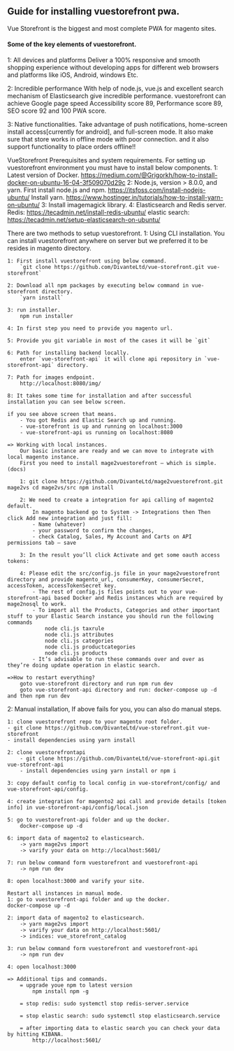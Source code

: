 <h2>Guide for installing vuestorefront pwa.</h2>
Vue Storefront is the biggest and most complete PWA for magento sites.

<h4>Some of the key elements of vuestorefront.</h4>
1: All devices and platforms
	Deliver a 100% responsive and smooth shopping experience without developing apps for different web browsers and platforms like iOS, Android, windows Etc.

2: Incredible performance
	With help of node.js, vue.js and excellent search mechanism of Elasticsearch give incredible performance. vuestorefront can achieve Google page speed Accessibility score 89, Performance score 89, SEO score 92 and 100 PWA score.

3: Native functionalities.
	Take advantage of push notifications, home-screen install access[currently for android], and full-screen mode. It also make sure that store works in offline mode with poor connection. and it also support functionality to place orders offline!!


VueStorefront Prerequisites and system requirements.
For setting up vuestorefront environment you must have to install below components.
1: Latest version of Docker.
	https://medium.com/@Grigorkh/how-to-install-docker-on-ubuntu-16-04-3f509070d29c
2: Node.js, version > 8.0.0, and yarn.
	First install node.js and npm.
		https://itsfoss.com/install-nodejs-ubuntu/
	Install yarn.
		https://www.hostinger.in/tutorials/how-to-install-yarn-on-ubuntu/
3: Install imagemagick library.
4: Elasticsearch and Redis server.
	Redis: https://tecadmin.net/install-redis-ubuntu/
	elastic search: https://tecadmin.net/setup-elasticsearch-on-ubuntu/


There are two methods to setup vuestorefront.
1: Using CLI installation.
	You can install vuestorefront anywhere on server but we preferred it to be resides in magento directory.

	1: First install vuestorefront using below command.
		`git clone https://github.com/DivanteLtd/vue-storefront.git vue-storefront`

	2: Download all npm packages by executing below command in vue-storefront directory.
		`yarn install`

	3: run installer.
		npm run installer

	4: In first step you need to provide you magento url.

	5: Provide you git variable in most of the cases it will be `git`

	6: Path for installing backend locally.
		enter `vue-storefront-api` it will clone api repository in `vue-storefront-api` directory.

	7: Path for images endpoint.
		http://localhost:8080/img/

	8: It takes some time for installation and after successful installation you can see below screen.

	if you see above screen that means.
		- You got Redis and Elastic Search up and running.
		- vue-storefront is up and running on localhost:3000
		- vue-storefront-api us running on localhost:8080

	=> Working with local instances.
		Our basic instance are ready and we can move to integrate with local magento instance.
		First you need to install mage2vuestorefront — which is simple. (docs)

		1: git clone https://github.com/DivanteLtd/mage2vuestorefront.git mage2vs cd mage2vs/src npm install

		2: We need to create a integration for api calling of magento2 default.
			In magento backend go to System -> Integrations then Then click Add new integration and just fill:
			- Name (whatever)
			- your password to confirm the changes,
			- check Catalog, Sales, My Account and Carts on API permissions tab — save

		3: In the result you’ll click Activate and get some oauth access tokens:

		4: Please edit the src/config.js file in your mage2vuestorefront directory and provide magento_url, consumerKey, consumerSecret, accessToken, accessTokenSecret key.
			- The rest of config.js files points out to your vue-storefront-api based Docker and Redis instances which are required by mage2nosql to work.
			- To import all the Products, Categories and other important stuff to your Elastic Search instance you should run the following commands
				node cli.js taxrule
				node cli.js attributes
				node cli.js categories
				node cli.js productcategories
				node cli.js products
			- It’s advisable to run these commands over and over as they’re doing update operation in elastic search.

	=>How to restart everything?
		goto vue-storefront directory and run npm run dev
		goto vue-storefront-api directory and run: docker-compose up -d and then npm run dev

2: Manual installation,
	If above fails for you, you can also do manual steps.

	1: clone vuestorefront repo to your magento root folder.
	- git clone https://github.com/DivanteLtd/vue-storefront.git vue-storefront
	- install dependencies using yarn install

	2: clone vuestorefrontapi
		- git clone https://github.com/DivanteLtd/vue-storefront-api.git vue-storefront-api
		- install dependencies using yarn install or npm i

	3: copy default config to local config in vue-storefront/config/ and vue-storefront-api/config.

	4: create integration for magento2 api call and provide details [token info] in vue-storefront-api/config/local.json

	5: go to vuestorefront-api folder and up the docker.
		docker-compose up -d

	6: import data of magento2 to elasticsearch.
		-> yarn mage2vs import
		-> varify your data on http://localhost:5601/

	7: run below command form vuestorefront and vuestorefront-api
		-> npm run dev

	8: open localhost:3000 and varify your site.

	Restart all instances in manual mode.
	1: go to vuestorefront-api folder and up the docker.
	docker-compose up -d

	2: import data of magento2 to elasticsearch.
		-> yarn mage2vs import
		-> varify your data on http://localhost:5601/
		-> indices: vue_storefront_catalog

	3: run below command form vuestorefront and vuestorefront-api
		-> npm run dev

	4: open localhost:3000

	=> Additional tips and commands.
		= upgrade youe npm to latest version
			npm install npm -g

		= stop redis: sudo systemctl stop redis-server.service

		= stop elastic search: sudo systemctl stop elasticsearch.service

		= after importing data to elastic search you can check your data by hitting KIBANA.
			http://localhost:5601/

